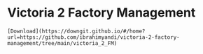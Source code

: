 # Victoria 2 Factory Management
	[Download](https://downgit.github.io/#/home?url=https://github.com/ibrahimyandi/victoria-2-factory-management/tree/main/victoria_2_FM)
